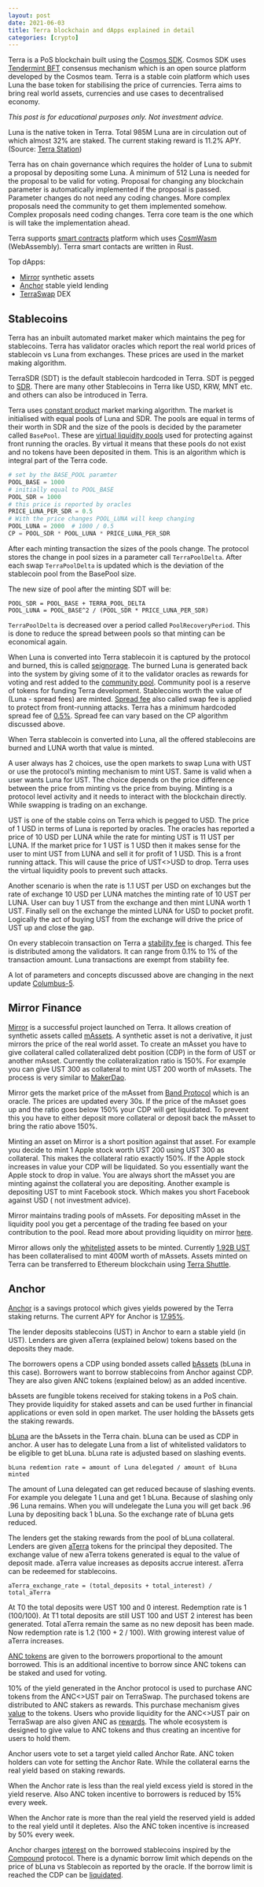 ```yaml
---
layout: post
date: 2021-06-03
title: Terra blockchain and dApps explained in detail
categories: [crypto]
---
```

Terra is a PoS blockchain built using the [Cosmos SDK](https://v1.cosmos.network/intro). Cosmos SDK uses [Tendermint BFT](https://docs.tendermint.com/master/introduction/what-is-tendermint.html) consensus mechanism which is an open source platform developed by the Cosmos team. Terra is a stable coin platform which uses Luna the base token for stabilising the price of currencies. Terra aims to bring real world assets, currencies and use cases to decentralised economy.

*This post is for educational purposes only. Not investment advice.*

Luna is the native token in Terra. Total 985M Luna are in circulation out of which almost 32% are staked. The current staking reward is 11.2% APY. (Source: [Terra Station](https://station.terra.money))

<!--more-->

Terra has on chain governance which requires the holder of Luna to submit a proposal by depositing some Luna. A minimum of 512 Luna is needed for the proposal to be valid for voting. Proposal for changing any blockchain parameter is automatically implemented if the proposal is passed. Parameter changes do not need any coding changes.
More complex proposals need the community to get them implemented somehow. Complex proposals need coding changes. Terra core team is the one which is will take the implementation ahead. 

Terra supports [smart contracts](https://docs.terra.money/contracts/#developer-tools) platform which uses [CosmWasm](https://docs.cosmwasm.com) (WebAssembly). Terra smart contacts are written in Rust.

Top dApps:
- [Mirror](https://mirror.finance) synthetic assets
- [Anchor](https://anchorprotocol.com) stable yield lending
- [TerraSwap](https://terraswap.io) DEX

## Stablecoins
Terra has an inbuilt automated market maker which maintains the peg for stablecoins. Terra has validator oracles which report the real world prices of stablecoin vs Luna from exchanges. These prices are used in the market making algorithm.

TerraSDR (SDT) is the default stablecoin hardcoded in Terra. SDT is pegged to [SDR](https://www.investopedia.com/terms/s/sdr.asp). There are many other Stablecoins in Terra like USD, KRW, MNT etc. and others can also be introduced in Terra.

Terra uses [constant product](https://docs.terra.money/dev/spec-market.html#market-making-algorithm) market marking algorithm. The market is initialised with equal pools of Luna and SDR. The pools are equal in terms of their worth in SDR and the size of the pools is decided by the parameter called `BasePool`.  These are [virtual liquidity pools](https://docs.terra.money/dev/spec-market.html#virtual-liquidity-pools) used for protecting against front running the oracles. By virtual it means that these pools do not exist and no tokens have been deposited in them. This is an algorithm which is integral part of the Terra code.

```python
# set by the BASE_POOL paramter
POOL_BASE = 1000
# initially equal to POOL_BASE
POOL_SDR = 1000
# this price is reported by oracles
PRICE_LUNA_PER_SDR = 0.5
# With the price changes POOL_LUNA will keep changing
POOL_LUNA = 2000  # 1000 / 0.5
CP = POOL_SDR * POOL_LUNA * PRICE_LUNA_PER_SDR
```

After each minting transaction the sizes of the pools change. The protocol stores the change in pool sizes in a parameter call `TerraPoolDelta`. After each swap  `TerraPoolDelta` is updated which is the deviation of the stablecoin pool from the BasePool size. 

The new size of pool after the minting SDT will be:
```
POOL_SDR = POOL_BASE + TERRA_POOL_DELTA
POOL_LUNA = POOL_BASE^2 / (POOL_SDR * PRICE_LUNA_PER_SDR)
```

`TerraPoolDelta` is decreased over a period called `PoolRecoveryPeriod`.  This is done to reduce the spread between pools so that minting can be economical again.

When Luna is converted into Terra stablecoin it is captured by the protocol and burned, this is called [seignorage](https://docs.terra.money/dev/spec-market.html#seigniorage). The burned Luna is generated back into the system by giving some of it to the validator oracles as rewards for voting and rest added to the [community pool](https://docs.terra.money/dev/spec-distribution.html#community-pool). Community pool is a reserve of tokens for funding Terra development. Stablecoins worth the value of (Luna - spread fees) are minted. [Spread fee](https://docs.terra.money/dev/spec-market.html#swap-fees) also called swap fee is applied to protect from front-running attacks. Terra has a minimum hardcoded spread fee of [0.5%](https://agora.terra.money/t/proposal-to-decrease-poolrecoveryperiod-to-8hour-4800-block/261). Spread fee can vary based on the CP algorithm discussed above.

When Terra stablecoin is converted into Luna, all the offered stablecoins are burned and LUNA worth that value is minted.

A user always has 2 choices, use the open markets to swap Luna with UST or use the protocol’s minting mechanism to mint UST. Same is valid when a user wants Luna for UST. The choice depends on the price difference between the price from minting vs the price from buying. Minting is a protocol level activity and it needs to interact with the blockchain directly. While swapping is trading on an exchange.

UST is one of the stable coins on Terra which is pegged to USD. The price of 1 USD in terms of Luna is reported by oracles.  The oracles has reported a price of 10 USD per LUNA while the rate for minting UST is 11 UST per LUNA. If the market price for 1 UST is 1 USD then it makes sense for the user to mint UST from LUNA and sell it for profit of 1 USD. This is a front running attack. This will cause the price of UST<>USD to drop. Terra uses the virtual liquidity pools to prevent such attacks.

Another scenario is when the rate is 1.1 UST per USD on exchanges but the rate of exchange 10 USD per LUNA matches the minting rate of 10 UST per LUNA. User can buy 1 UST from the exchange and then mint LUNA worth 1 UST. Finally sell on the exchange the minted LUNA for USD to pocket profit. Logically the act of buying UST from the exchange will drive the price of UST up and close the gap.

On every stablecoin transaction on Terra a [stability fee](https://docs.terra.money/dev/spec-auth.html#stability-fee) is charged. This fee is distributed among the validators. It can range from 0.1% to 1% of the transaction amount. Luna transactions are exempt from stability fee.

A lot of parameters and concepts discussed above are changing in the next update [Columbus-5](https://agora.terra.money/t/terra-core-priorities-for-q1-q2-2021/388).

## Mirror Finance
[Mirror](https://mirror.finance) is a successful project launched on Terra. It allows creation of synthetic assets called [mAssets](https://docs.mirror.finance/protocol/mirrored-assets-massets). A synthetic asset is not a derivative, it just mirrors the price of the real world asset. To create an mAsset you have to give collateral called collateralized debt position (CDP) in the form of UST or another mAsset. Currently the collateralization ratio is 150%. For example you can give UST 300 as collateral to mint UST 200 worth of mAssets. The process is very similar to [MakerDao](https://makerdao.com/en/).

Mirror gets the market price of the mAsset from [Band Protocol](https://bandprotocol.com) which is an oracle. The prices are updated every 30s. If the price of the mAsset goes up and the ratio goes below 150% your CDP will get liquidated. To prevent this you have to either deposit more collateral or deposit back the mAsset to bring the ratio above 150%.

Minting an asset on Mirror is a short position against that asset. For example  you decide to mint 1 Apple stock worth UST 200 using UST 300 as collateral. This makes the collateral ratio exactly 150%. If the Apple stock increases in value your CDP will be liquidated. So you essentially want the Apple stock to drop in value. You are always short the mAsset you are minting against the collateral you are depositing. Another example is depositing UST to mint Facebook stock. Which makes you short Facebook against USD ( not investment advice).

Mirror maintains trading pools of mAssets. For depositing mAsset in the liquidity pool you get a percentage of the trading fee based on your contribution to the pool. Read more about providing liquidity on mirror [here](https://docs.mirror.finance/protocol/lp-token).

Mirror allows only the [whitelisted](https://docs.mirror.finance/protocol/mirrored-assets-massets#whitelisting) assets to be minted. Currently [1.92B UST](https://terra.mirror.finance) has been collateralised to mint 400M worth of mAssets. Assets minted on Terra can be transferred to Ethereum blockchain using [Terra Shuttle](https://github.com/terra-money/shuttle).

## Anchor
[Anchor](https://docs.anchorprotocol.com) is a savings protocol which gives yields powered by the Terra staking returns. The current APY for Anchor is [17.95%](https://app.anchorprotocol.com/earn).

The lender deposits stablecoins (UST) in Anchor to earn a stable yield (in UST).  Lenders are given aTerra (explained below) tokens based on the deposits they made.

The borrowers opens a CDP using bonded assets called [bAssets](https://docs.anchorprotocol.com/protocol/bonded-assets-bassets) (bLuna in this case).  Borrowers want to borrow stablecoins from Anchor against CDP. They are also given ANC tokens (explained below) as an added incentive.

bAssets are fungible tokens received for staking tokens in a PoS chain. They provide liquidity for staked assets and can be used further in financial applications or even sold in open market. The user holding the bAssets gets the staking rewards. 

[bLuna](https://docs.anchorprotocol.com/protocol/bonded-assets-bassets/bonded-luna-bluna) are the bAssets in the Terra chain. bLuna can be used as CDP in anchor. A user has to delegate Luna from a list of whitelisted validators to be eligible to get bLuna. bLuna rate is adjusted based on slashing events.

```
bLuna redemtion rate = amount of Luna delegated / amount of bLuna minted
```

The amount of Luna delegated can get reduced because of slashing events. For example you delegate 1 Luna and get 1 bLuna. Because of slashing only .96 Luna remains. When you will undelegate the Luna you will get back .96 Luna by depositing back 1 bLuna. So the exchange rate of bLuna gets reduced.

The lenders get the staking rewards from the pool of bLuna collateral. Lenders are given [aTerra](https://docs.anchorprotocol.com/protocol/money-market#anchor-terra-aterra) tokens for the principal they deposited. The exchange value of new aTerra tokens generated is equal to the value of deposit made. aTerra value increases as deposits accrue interest. aTerra can be redeemed for stablecoins.

```
aTerra_exchange_rate = (total_deposits + total_interest) / total_aTerra
```

At T0 the total deposits were UST 100 and 0 interest. Redemption rate is 1 (100/100). At T1 total deposits are still UST 100 and UST 2 interest has been generated. Total aTerra remain the same as no new deposit has been made. Now redemption rate is 1.2 (100 + 2 / 100). With growing interest value of aTerra increases.

[ANC tokens](https://docs.anchorprotocol.com/protocol/anchor-token-anc) are given to the borrowers proportional to the amount borrowed. This is an additional incentive to borrow since ANC tokens can be staked and used for voting.

10% of the yield generated in the Anchor protocol is used to purchase ANC tokens from the ANC<>UST pair on TerraSwap. The purchased tokens are distributed to ANC stakers as rewards. This purchase mechanism gives [value](https://docs.anchorprotocol.com/protocol/anchor-token-anc#value-accrual) to the tokens. Users who provide liquidity for the ANC<>UST pair on TerraSwap are also given ANC as [rewards](https://docs.anchorprotocol.com/protocol/anchor-token-anc#distribution-to-anc-liquidity-providers). The whole ecosystem is designed to give value to ANC tokens and thus creating an incentive for users to hold them.

Anchor users vote to set a target yield called Anchor Rate. ANC token holders can vote for setting the Anchor Rate. While the collateral earns the real yield based on staking rewards.

When the Anchor rate is less than the real yield excess yield is stored in the yield reserve. Also ANC token incentive to borrowers is reduced by 15% every week.

When the Anchor rate is more than the real yield the reserved yield is added to the real yield until it depletes. Also the ANC token incentive is increased by 50% every week. 

Anchor charges [interest](https://docs.anchorprotocol.com/protocol/money-market) on the borrowed stablecoins inspired by the [Compound](https://compound.finance) protocol. There is a dynamic borrow limit which depends on the price of bLuna vs Stablecoin as reported by the oracle. If the borrow limit is reached the CDP can be [liquidated](https://docs.anchorprotocol.com/protocol/loan-liquidation).


